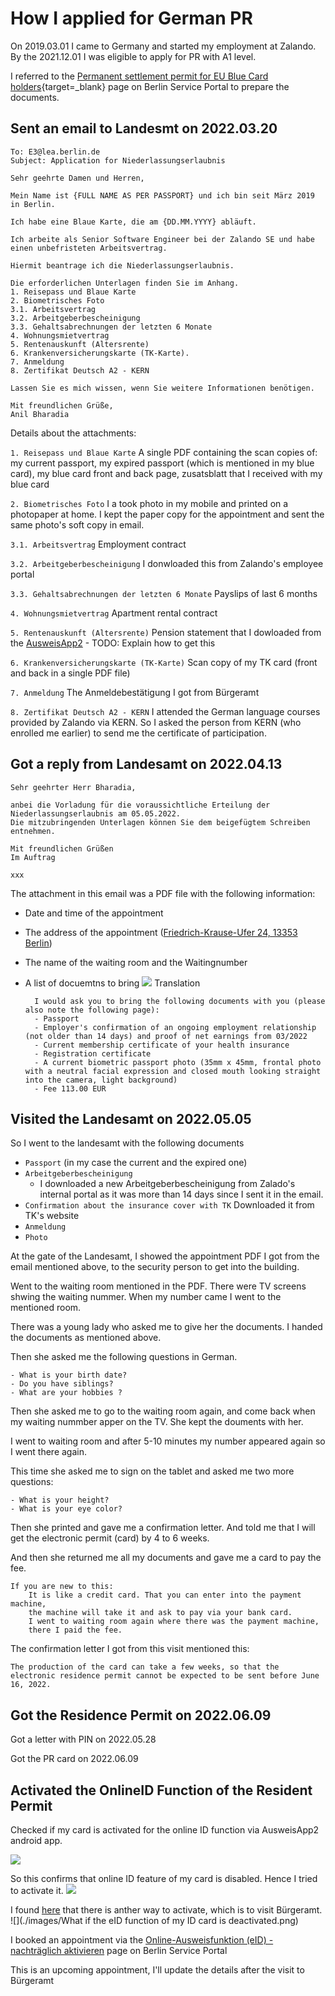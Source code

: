 
# How I applied for German PR

On 2019.03.01 I came to Germany and started my employment at Zalando.
By the 2021.12.01 I was eligible to apply for PR with A1 level.

I referred to the [Permanent settlement permit for EU Blue Card holders](https://service.berlin.de/dienstleistung/326556/en/){target=_blank} page on Berlin Service Portal to prepare the documents.

## Sent an email to Landesmt on 2022.03.20

```
To: E3@lea.berlin.de
Subject: Application for Niederlassungserlaubnis

Sehr geehrte Damen und Herren,

Mein Name ist {FULL NAME AS PER PASSPORT} und ich bin seit März 2019 in Berlin.

Ich habe eine Blaue Karte, die am {DD.MM.YYYY} abläuft.

Ich arbeite als Senior Software Engineer bei der Zalando SE und habe einen unbefristeten Arbeitsvertrag.

Hiermit beantrage ich die Niederlassungserlaubnis.

Die erforderlichen Unterlagen finden Sie im Anhang.
1. Reisepass und Blaue Karte
2. Biometrisches Foto
3.1. Arbeitsvertrag
3.2. Arbeitgeberbescheinigung
3.3. Gehaltsabrechnungen der letzten 6 Monate
4. Wohnungsmietvertrag
5. Rentenauskunft (Altersrente)
6. Krankenversicherungskarte (TK-Karte).
7. Anmeldung
8. Zertifikat Deutsch A2 - KERN

Lassen Sie es mich wissen, wenn Sie weitere Informationen benötigen.

Mit freundlichen Grüße,
Anil Bharadia
```

Details about the attachments:

`1. Reisepass und Blaue Karte`  A single PDF containing the scan copies of:
    my current passport,
    my expired passport (which is mentioned in my blue card), 
    my blue card front and back page,
    zusatsblatt that I received with my blue card

`2. Biometrisches Foto` I a took photo in my mobile and printed on a photopaper at home. I kept the paper copy for the appointment and sent the same photo's soft copy in email.

`3.1. Arbeitsvertrag` Employment contract

`3.2. Arbeitgeberbescheinigung` I donwloaded this from Zalando's employee portal

`3.3. Gehaltsabrechnungen der letzten 6 Monate` Payslips of last 6 months

`4. Wohnungsmietvertrag` Apartment rental contract

`5. Rentenauskunft (Altersrente)` Pension statement that I dowloaded from the [AusweisApp2](https://www.ausweisapp.bund.de/home/)
    - TODO: Explain how to get this

`6. Krankenversicherungskarte (TK-Karte)` Scan copy of my TK card (front and back in a single PDF file)

`7. Anmeldung` The Anmeldebestätigung I got from Bürgeramt

`8. Zertifikat Deutsch A2 - KERN` I attended the German language courses provided by Zalando via KERN. So I asked the person from KERN (who enrolled me earlier) to send me the certificate of participation. 

## Got a reply from Landesamt on 2022.04.13

```
Sehr geehrter Herr Bharadia,
 
anbei die Vorladung für die voraussichtliche Erteilung der Niederlassungserlaubnis am 05.05.2022.
Die mitzubringenden Unterlagen können Sie dem beigefügtem Schreiben entnehmen.

Mit freundlichen Grüßen
Im Auftrag
 
xxx
```

The attachment in this email was a PDF file with the following information:

- Date and time of the appointment
- The address of the appointment ([Friedrich-Krause-Ufer 24, 13353 Berlin](https://goo.gl/maps/tnF2rBKogbzd3e1Z6))
- The name of the waiting room and the Waitingnumber
- A list of docuemtns to bring
    ![](german_pr_application_termin_email.png)
    Translation    
       
        I would ask you to bring the following documents with you (please also note the following page):
        - Passport
        - Employer's confirmation of an ongoing employment relationship (not older than 14 days) and proof of net earnings from 03/2022
        - Current membership certificate of your health insurance
        - Registration certificate
        - A current biometric passport photo (35mm x 45mm, frontal photo with a neutral facial expression and closed mouth looking straight into the camera, light background)
        - Fee 113.00 EUR



## Visited the Landesamt on 2022.05.05

So I went to the landesamt with the following documents

- `Passport` (in my case the current and the expired one)
- `Arbeitgeberbescheinigung`
    - I downloaded a new Arbeitgeberbescheinigung from Zalado's internal portal as it was more than 14 days since I sent it in the email.
- `Confirmation about the insurance cover with TK` Downloaded it from TK's website
- `Anmeldung`
- `Photo`

At the gate of the Landesamt, I showed the appointment PDF I got from the email mentioned above, to the security person to get into the building.

Went to the waiting room mentioned in the PDF. There were TV screens shwing the waiting nummer. When my number came I went to the mentioned room.

There was a young lady who asked me to give her the documents. I handed the documents as mentioned above.

Then she asked me the following questions in German.

    - What is your birth date?
    - Do you have siblings?
    - What are your hobbies ?

Then she asked me to go to the waiting room again, and come back when my waiting nummber apper on the TV. She kept the douments with her.

I went to waiting room and after 5-10 minutes my number appeared again so I went there again.

This time she asked me to sign on the tablet and asked me two more questions:

    - What is your height?
    - What is your eye color?

Then she printed and gave me a confirmation letter. And told me that I will get the electronic permit (card) by 4 to 6 weeks.

And then she returned me all my documents and gave me a card to pay the fee.
    
    If you are new to this: 
        It is like a credit card. That you can enter into the payment machine, 
        the machine will take it and ask to pay via your bank card.
        I went to waiting room again where there was the payment machine, 
        there I paid the fee.


The confirmation letter I got from this visit mentioned this:
    
    The production of the card can take a few weeks, so that the electronic residence permit cannot be expected to be sent before June 16, 2022.

## Got the Residence Permit on 2022.06.09
    
Got a letter with PIN on 2022.05.28

Got the PR card on 2022.06.09

## Activated the OnlineID Function of the Resident Permit 

Checked if my card is activated for the online ID function via AusweisApp2 android app.

![](./images/AusweisApp2_check_card.png)

So this confirms that online ID feature of my card is disabled. Hence I tried to activate it.
![](./images/AusweisApp2_activation_attempt_failed.png)

I found [here](https://www.ausweisapp.bund.de/en/online-identification/what-you-need) that there is anther way to activate, which is to visit Bürgeramt.
![](./images/What if the eID function of my ID card is deactivated.png)

I booked an appointment via the [Online-Ausweisfunktion (eID) - nachträglich aktivieren](https://service.berlin.de/dienstleistung/329830/) page on Berlin Service Portal

This is an upcoming appointment, I'll update the details after the visit to Bürgeramt